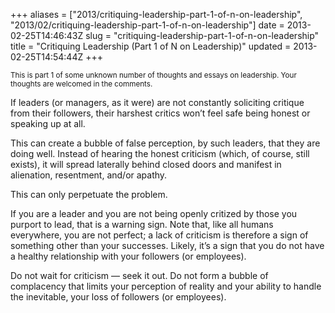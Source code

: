 +++
aliases = ["2013/critiquing-leadership-part-1-of-n-on-leadership", "2013/02/critiquing-leadership-part-1-of-n-on-leadership"]
date = 2013-02-25T14:46:43Z
slug = "critiquing-leadership-part-1-of-n-on-leadership"
title = "Critiquing Leadership (Part 1 of N on Leadership)"
updated = 2013-02-25T14:54:44Z
+++

<small>This is part 1 of some unknown number of thoughts and essays on leadership. Your thoughts are welcomed in the comments.</small>

If leaders (or managers, as it were) are not constantly soliciting critique from their followers, their harshest critics won’t feel safe being honest or speaking up at all. 

This can create a bubble of false perception, by such leaders, that they are doing well. Instead of hearing the honest criticism (which, of course, still exists), it will spread laterally behind closed doors and manifest in alienation, resentment, and/or apathy. 

This can only perpetuate the problem.

If you are a leader and you are not being openly critized by those you purport to lead, that is a warning sign. Note that, like all humans everywhere, you are not perfect; a lack of criticism is therefore a sign of something other than your successes. Likely, it’s a sign that you do not have a healthy relationship with your followers (or employees).

Do not wait for criticism — seek it out. Do not form a bubble of complacency that limits your perception of reality and your ability to handle the inevitable, your loss of followers (or employees).